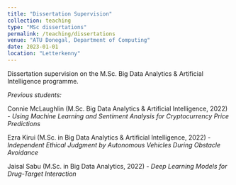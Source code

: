 ```yaml
---
title: "Dissertation Supervision"
collection: teaching
type: "MSc dissertations"
permalink: /teaching/dissertations
venue: "ATU Donegal, Department of Computing"
date: 2023-01-01
location: "Letterkenny"
---
```


Dissertation supervision on the M.Sc. Big Data Analytics & Artificial Intelligence programme.

_Previous students:_

Connie McLaughlin (M.Sc. Big Data Analytics & Artificial Intelligence, 2022) - _Using Machine Learning and Sentiment Analysis for Cryptocurrency Price Predictions_

Ezra Kirui (M.Sc. in Big Data Analytics & Artificial Intelligence, 2022) - _Independent Ethical Judgment by Autonomous Vehicles During Obstacle Avoidance_

Jaisal Sabu (M.Sc. in Big Data Analytics, 2022) - _Deep Learning Models for Drug-Target Interaction_
